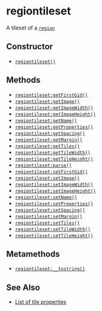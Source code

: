 regiontileset
=============

A tileset of a [`region`](api/region)

Constructor
-----------

* [`regiontileset()`](api/regiontileset.regiontileset)

Methods
-------

* [`regiontileset:getFirstGid()`](api/regiontileset.getFirstGid)
* [`regiontileset:getImage()`](api/regiontileset.getImage)
* [`regiontileset:getImageWidth()`](api/regiontileset.getImageWidth)
* [`regiontileset:getImageHeight()`](api/regiontileset.getImageHeight)
* [`regiontileset:getName()`](api/regiontileset.getName)
* [`regiontileset:getProperties()`](api/regiontileset.getProperties)
* [`regiontileset:getSpacing()`](api/regiontileset.getSpacing)
* [`regiontileset:getMargin()`](api/regiontileset.getMargin)
* [`regiontileset:getTiles()`](api/regiontileset.getTiles)
* [`regiontileset:getTileWidth()`](api/regiontileset.getTileWidth)
* [`regiontileset:getTileHeight()`](api/regiontileset.getTileHeight)
* [`regiontileset:parse()`](api/regiontileset.parse)
* [`regiontileset:setFirstGid()`](api/regiontileset.setFirstGid)
* [`regiontileset:setImage()`](api/regiontileset.setImage)
* [`regiontileset:setImageWidth()`](api/regiontileset.setImageWidth)
* [`regiontileset:setImageHeight()`](api/regiontileset.setImageHeight)
* [`regiontileset:setName()`](api/regiontileset.setName)
* [`regiontileset:setProperties()`](api/regiontileset.setProperties)
* [`regiontileset:setSpacing()`](api/regiontileset.setSpacing)
* [`regiontileset:setMargin()`](api/regiontileset.setMargin)
* [`regiontileset:setTiles()`](api/regiontileset.setTiles)
* [`regiontileset:setTileWidth()`](api/regiontileset.setTileWidth)
* [`regiontileset:setTileHeight()`](api/regiontileset.setTileHeight)

Metamethods
-----------

* [`regiontileset:__tostring()`](api/regiontileset.__tostring)

See Also
--------

* [List of tile properties](api/List_of_tile_properties)
